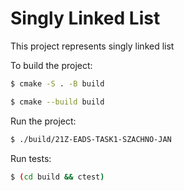 # Singly Linked List

This project represents singly linked list

To build the project:
```bash
$ cmake -S . -B build

$ cmake --build build
```

Run the project:
```bash
$ ./build/21Z-EADS-TASK1-SZACHNO-JAN
```

Run tests:
```bash
$ (cd build && ctest)
```